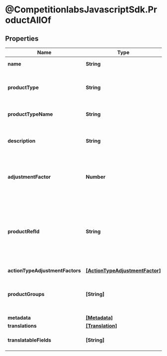 # @CompetitionlabsJavascriptSdk.ProductAllOf

## Properties

Name | Type | Description | Notes
------------ | ------------- | ------------- | -------------
**name** | **String** | The name of the product | 
**productType** | **String** | The categorisation of this product by its type | 
**productTypeName** | **String** | The name of this product by its type | [optional] 
**description** | **String** | The description of the product for your reference | [optional] 
**adjustmentFactor** | **Number** | The multiplier to apply to source values received for this product events | 
**productRefId** | **String** | The reference to this product in your system. The reference identifier can not be changed after the product has been created | 
**actionTypeAdjustmentFactors** | [**[ActionTypeAdjustmentFactor]**](ActionTypeAdjustmentFactor.md) |  | [optional] 
**productGroups** | **[String]** | A list of Strings used to tag products with taxonomy terms | [optional] 
**metadata** | [**[Metadata]**](Metadata.md) |  | [optional] 
**translations** | [**[Translation]**](Translation.md) |  | [optional] 
**translatableFields** | **[String]** | Rewards translatable fields | [optional] [readonly] 


